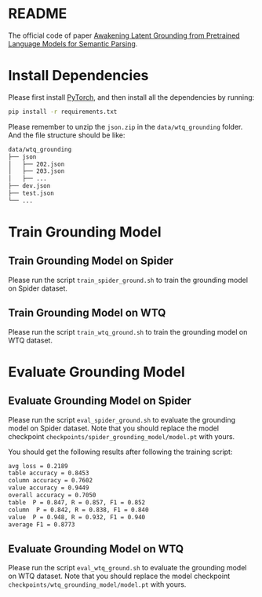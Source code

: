 # README

The official code of paper [Awakening Latent Grounding from Pretrained Language Models for Semantic Parsing](https://aclanthology.org/2021.findings-acl.100.pdf).

# Install Dependencies

Please first install [PyTorch](https://pytorch.org/), and then install all the dependencies by running:

```bash
pip install -r requirements.txt
```

Please remember to unzip the `json.zip` in the `data/wtq_grounding` folder. And the file structure should be like:

```bash
data/wtq_grounding
├── json
│   ├── 202.json
│   ├── 203.json
│   ├── ...
├── dev.json
├── test.json
└── ...
```

# Train Grounding Model

## Train Grounding Model on Spider

Please run the script `train_spider_ground.sh` to train the grounding model on Spider dataset.

## Train Grounding Model on WTQ

Please run the script `train_wtq_ground.sh` to train the grounding model on WTQ dataset.

# Evaluate Grounding Model

## Evaluate Grounding Model on Spider

Please run the script `eval_spider_ground.sh` to evaluate the grounding model on Spider dataset. Note that you should replace the model checkpoint `checkpoints/spider_grounding_model/model.pt` with yours.

You should get the following results after following the training script:

```bash
avg loss = 0.2189                                                                                                 
table accuracy = 0.8453                                                                                           
column accuracy = 0.7602                                                                                          
value accuracy = 0.9449                                                                                           
overall accuracy = 0.7050                                                                                         
table  P = 0.847, R = 0.857, F1 = 0.852                                                                           
column  P = 0.842, R = 0.838, F1 = 0.840                                                                          
value  P = 0.948, R = 0.932, F1 = 0.940                                                                           
average F1 = 0.8773                                                                                               
```

## Evaluate Grounding Model on WTQ

Please run the script `eval_wtq_ground.sh` to evaluate the grounding model on WTQ dataset.  Note that you should replace the model checkpoint `checkpoints/wtq_grounding_model/model.pt` with yours.
